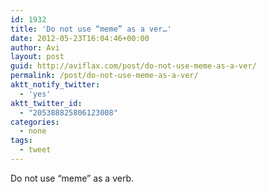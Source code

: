 ```yaml
---
id: 1932
title: 'Do not use “meme” as a ver…'
date: 2012-05-23T16:04:46+00:00
author: Avi
layout: post
guid: http://aviflax.com/post/do-not-use-meme-as-a-ver/
permalink: /post/do-not-use-meme-as-a-ver/
aktt_notify_twitter:
  - 'yes'
aktt_twitter_id:
  - "205388825806123008"
categories:
  - none
tags:
  - tweet
---
```

Do not use “meme” as a verb.